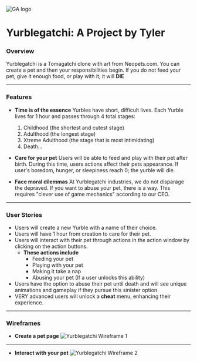![GA logo](https://ga-dash.s3.amazonaws.com/production/assets/logo-9f88ae6c9c3871690e33280fcf557f33.png)

# Yurblegatchi: A Project by Tyler

### Overview

Yurblegatchi is a Tomagatchi clone with art from Neopets.com. You can create a pet and then your responsibilities begin. If you do not feed your pet, give it enough food, or play with it; it will **DIE**

---

### Features

- **Time is of the essence** Yurbles have short, difficult lives. Each Yurble lives for 1 hour and passes through 4 total stages:
  1.  Childhood (the shortest and cutest stage)
  2.  Adulthood (the longest stage)
  3.  Xtreme Adulthood (the stage that is most intimidating)
  4.  Death...
- **Care for your pet** Users will be able to feed and play with their pet after birth. During this time, users actions affect their pets appearance. If user's boredom, hunger, or sleepiness reach 0; the yurble will die.

- **Face moral dilemmas** At Yurblegatchi industries, we do not disparage the depraved. If you want to abuse your pet, there is a way. This requires "clever use of game mechanics" according to our CEO.

---

### User Stories

- Users will create a new Yurble with a name of their choice.
- Users will have 1 hour from creation to care for their pet.
- Users will interact with their pet through actions in the action window by clicking on the action buttons.
  - **These actions include**
    - Feeding your pet
    - Playing with your pet
    - Making it take a nap
    - Abusing your pet (If a user unlocks this ability)
- Users have the option to abuse their pet until death and will see unique animations and gameplay if they pursue this sinister option.
- VERY advanced users will unlock a **cheat** menu, enhancing their experience.

---

### Wireframes

- **Create a pet page** 
![Yurblegatchi Wireframe 1](./imgs/wireframes/sei-tomagatchi-wireframe-1)

---

- **Interact with your pet** 
![Yurblegatchi Wireframe 2](./imgs/wireframes/sei-tomagatchi-wireframe-2)